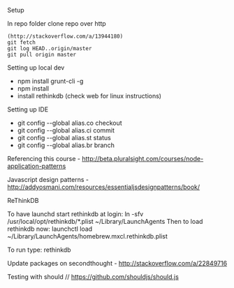 Setup

In repo folder clone repo over http

	(http://stackoverflow.com/a/13944180)
	git fetch
	git log HEAD..origin/master
	git pull origin master

	
Setting up local dev

*	npm install grunt-cli -g
*	npm install
*   install rethinkdb (check web for linux instructions)

Setting up IDE
*	git config --global alias.co checkout
*	git config --global alias.ci commit
*	git config --global alias.st status
*	git config --global alias.br branch

Referencing this course - http://beta.pluralsight.com/courses/node-application-patterns

Javascript design patterns - http://addyosmani.com/resources/essentialjsdesignpatterns/book/


ReThinkDB

To have launchd start rethinkdb at login:
    ln -sfv /usr/local/opt/rethinkdb/*.plist ~/Library/LaunchAgents
Then to load rethinkdb now:
    launchctl load ~/Library/LaunchAgents/homebrew.mxcl.rethinkdb.plist

To run type: rethinkdb

Update packages on secondthought - http://stackoverflow.com/a/22849716

Testing with should
// https://github.com/shouldjs/should.js